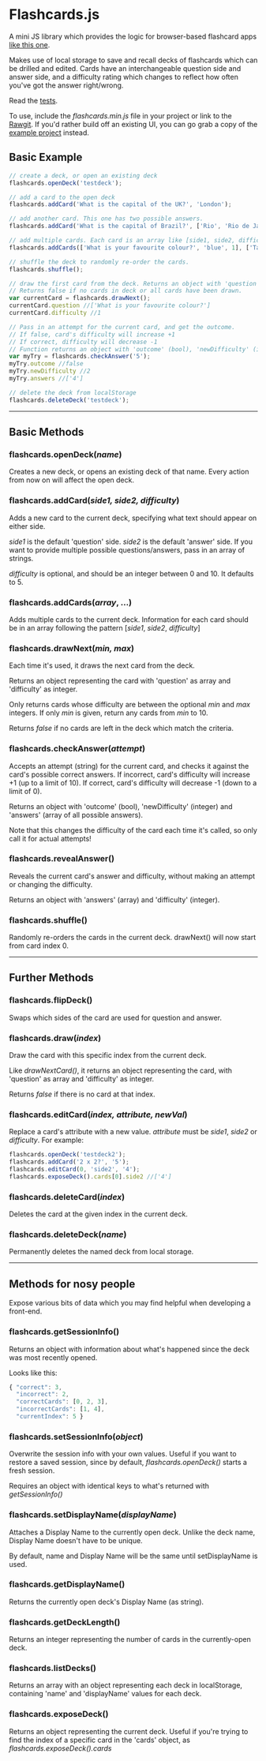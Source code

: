 # Flashcards.js

A mini JS library which provides the logic for browser-based flashcard apps [like this one](https://gwensw.github.io/flashcards-example/index.html).

Makes use of local storage to save and recall decks of flashcards which can be drilled and edited. Cards have an interchangeable question side and answer side, and a difficulty rating which changes to reflect how often you've got the answer right/wrong.

Read the [tests](https://github.com/gwensw/flashcards-js/blob/master/tests/tests.js).

To use, include the _flashcards.min.js_ file in your project or link to the [Rawgit](https://cdn.rawgit.com/gwensw/flashcards-js/51365838/flashcards.min.js). If you'd rather build off an existing UI, you can go grab a copy of the [example project](https://github.com/gwensw/flashcards-example) instead.

## Basic Example

```javascript
// create a deck, or open an existing deck
flashcards.openDeck('testdeck');

// add a card to the open deck
flashcards.addCard('What is the capital of the UK?', 'London');

// add another card. This one has two possible answers.
flashcards.addCard('What is the capital of Brazil?', ['Rio', 'Rio de Janeiro']);

// add multiple cards. Each card is an array like [side1, side2, difficulty(optional)]
flashcards.addCards(['What is your favourite colour?', 'blue', 1], ['Tallest mountain on earth?', ['Everest', 'Chomolungma'], 3]);

// shuffle the deck to randomly re-order the cards.
flashcards.shuffle();

// draw the first card from the deck. Returns an object with 'question' as array and 'difficulty' as integer.
// Returns false if no cards in deck or all cards have been drawn.
var currentCard = flashcards.drawNext();
currentCard.question //['What is your favourite colour?']
currentCard.difficulty //1

// Pass in an attempt for the current card, and get the outcome.
// If false, card's difficulty will increase +1
// If correct, difficulty will decrease -1
// Function returns an object with 'outcome' (bool), 'newDifficulty' (integer) and 'answers' (array of all possible answers).
var myTry = flashcards.checkAnswer('5');
myTry.outcome //false
myTry.newDifficulty //2
myTry.answers //['4']

// delete the deck from localStorage
flashcards.deleteDeck('testdeck');

```

---

## Basic Methods

### flashcards.openDeck(_name_)
Creates a new deck, or opens an existing deck of that name. Every action from now on will affect the open deck.

### flashcards.addCard(_side1, side2, difficulty_)
Adds a new card to the current deck, specifying what text should appear on either side.

_side1_ is the default 'question' side. _side2_ is the default 'answer' side. If you want to provide multiple possible questions/answers, pass in an array of strings.

_difficulty_ is optional, and should be an integer between 0 and 10. It defaults to 5.

### flashcards.addCards(_array_, ...)
Adds multiple cards to the current deck. Information for each card should be in an array following the pattern [_side1_, _side2_, _difficulty_]

### flashcards.drawNext(_min, max_)
Each time it's used, it draws the next card from the deck.

Returns an object representing the card with 'question' as array and 'difficulty' as integer.

Only returns cards whose difficulty are between the optional _min_ and _max_ integers. If only _min_ is given, return any cards from _min_ to 10.

Returns _false_ if no cards are left in the deck which match the criteria.

### flashcards.checkAnswer(_attempt_)
Accepts an attempt (string) for the current card, and checks it against the card's possible correct answers. If incorrect, card's difficulty will increase +1 (up to a limit of 10). If correct, card's difficulty will decrease -1 (down to a limit of 0).

Returns an object with 'outcome' (bool), 'newDifficulty' (integer) and 'answers' (array of all possible answers).

Note that this changes the difficulty of the card each time it's called, so only call it for actual attempts!

### flashcards.revealAnswer()
Reveals the current card's answer and difficulty, without making an attempt or changing the difficulty.

Returns an object with 'answers' (array) and 'difficulty' (integer).

### flashcards.shuffle()
Randomly re-orders the cards in the current deck. drawNext() will now start from card index 0.

---

## Further Methods

### flashcards.flipDeck()
Swaps which sides of the card are used for question and answer.

### flashcards.draw(_index_)
Draw the card with this specific index from the current deck.

Like _drawNextCard()_, it returns an object representing the card, with 'question' as array and 'difficulty' as integer.

Returns _false_ if there is no card at that index.

### flashcards.editCard(_index, attribute, newVal_)
Replace a card's attribute with a new value.
_attribute_ must be _side1_,  _side2_ or _difficulty_. For example:
```javascript
flashcards.openDeck('testdeck2');
flashcards.addCard('2 x 2?', '5');
flashcards.editCard(0, 'side2', '4');
flashcards.exposeDeck().cards[0].side2 //['4']
```
### flashcards.deleteCard(_index_)
Deletes the card at the given index in the current deck.

### flashcards.deleteDeck(_name_)
Permanently deletes the named deck from local storage.

---

## Methods for nosy people
Expose various bits of data which you may find helpful when developing a front-end.

### flashcards.getSessionInfo()
Returns an object with information about what's happened since the deck was most recently opened.

Looks like this:
```javascript
{ "correct": 3,
  "incorrect": 2,
  "correctCards": [0, 2, 3],
  "incorrectCards": [1, 4],
  "currentIndex": 5 }
```

### flashcards.setSessionInfo(_object_)
Overwrite the session info with your own values. Useful if you want to restore a saved session, since by default, _flashcards.openDeck()_ starts a fresh session. 

Requires an object with identical keys to what's returned with _getSessionInfo()_

### flashcards.setDisplayName(_displayName_)
Attaches a Display Name to the currently open deck. Unlike the deck name, Display Name doesn't have to be unique.

By default, name and Display Name will be the same until setDisplayName is used.

### flashcards.getDisplayName()
Returns the currently open deck's Display Name (as string).

### flashcards.getDeckLength()
Returns an integer representing the number of cards in the currently-open deck.

### flashcards.listDecks()
Returns an array with an object representing each deck in localStorage, containing 'name' and 'displayName' values for each deck.

### flashcards.exposeDeck()
Returns an object representing the current deck. Useful if you're trying to find the index of a specific card in the 'cards' object, as _flashcards.exposeDeck().cards_
